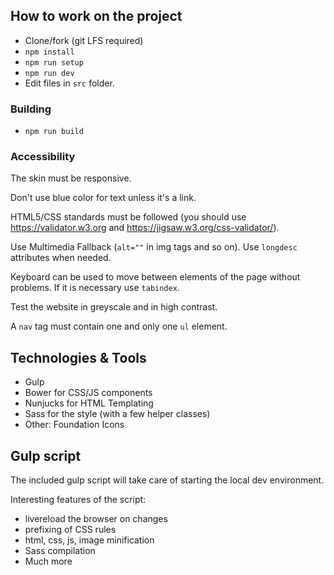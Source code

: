## How to work on the project

* Clone/fork (git LFS required)
* `npm install`
* `npm run setup`
* `npm run dev`
* Edit files in `src` folder.

### Building

* `npm run build`

### Accessibility

The skin must be responsive.

Don't use blue color for text unless it's a link.

HTML5/CSS standards must be followed (you should use https://validator.w3.org and https://jigsaw.w3.org/css-validator/).

Use Multimedia Fallback (`alt=""` in img tags and so on). Use `longdesc` attributes when needed.

Keyboard can be used to move between elements of the page without problems.
If it is necessary use `tabindex`.

Test the website in greyscale and in high contrast.

A `nav` tag must contain one and only one `ul` element.

## Technologies & Tools

* Gulp
* Bower for CSS/JS components
* Nunjucks for HTML Templating
* Sass for the style (with a few helper classes)
* Other: Foundation Icons

## Gulp script

The included gulp script will take care of starting the local dev environment.

Interesting features of the script:

* livereload the browser on changes
* prefixing of CSS rules
* html, css, js, image minification
* Sass compilation
* Much more
